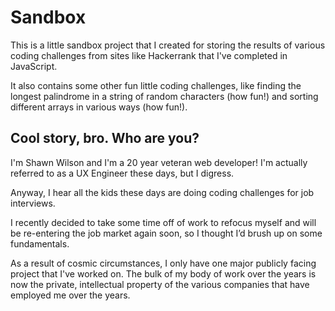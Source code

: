 # Sandbox

This is a little sandbox project that I created for storing the results of various coding challenges from sites like Hackerrank that I've completed in JavaScript.

It also contains some other fun little coding challenges, like finding the longest palindrome in a string of random characters (how fun!) and sorting different arrays in various ways (how fun!).

## Cool story, bro. Who are you?

I'm Shawn Wilson and I'm a 20 year veteran web developer! I'm actually referred to as a UX Engineer these days, but I digress.

Anyway, I hear all the kids these days are doing coding challenges for job interviews.

I recently decided to take some time off of work to refocus myself and will be re-entering the job market again soon, so I thought I’d brush up on some fundamentals.

As a result of cosmic circumstances, I only have one major publicly facing project that I've worked on. The bulk of my body of work over the years is now the private, intellectual property of the various companies that have employed me over the years.





